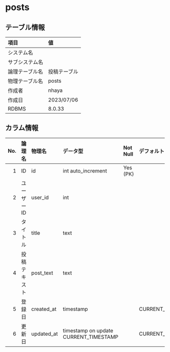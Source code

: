 # posts


## テーブル情報


| 項目                           | 値                                                                                                   |
|:-------------------------------|:-----------------------------------------------------------------------------------------------------|
| システム名                     |                                                                                                      |
| サブシステム名                 |                                                                                                      |
| 論理テーブル名                 | 投稿テーブル                                                                                         |
| 物理テーブル名                 | posts                                                                                                |
| 作成者                         | nhaya                                                                                                |
| 作成日                         | 2023/07/06                                                                                           |
| RDBMS                          |  8.0.33                                                                                              |






## カラム情報


| No. | 論理名                         | 物理名                         | データ型                       | Not Null | デフォルト           | 備考                           |
|----:|:-------------------------------|:-------------------------------|:-------------------------------|:---------|:---------------------|:-------------------------------|
|   1 | ID                             | id                             | int auto_increment             | Yes (PK) |                      |                                |
|   2 | ユーザーID                     | user_id                        | int                            |          |                      |                                |
|   3 | タイトル                       | title                          | text                           |          |                      |                                |
|   4 | 投稿テキスト                   | post_text                      | text                           |          |                      |                                |
|   5 | 登録日                         | created_at                     | timestamp                      |          | CURRENT_TIMESTAMP    |                                |
|   6 | 更新日                         | updated_at                     | timestamp on update CURRENT_TIMESTAMP |          | CURRENT_TIMESTAMP    |                                |




<!--stackedit_data:
eyJoaXN0b3J5IjpbLTE4NzY3MDcyNDddfQ==
-->